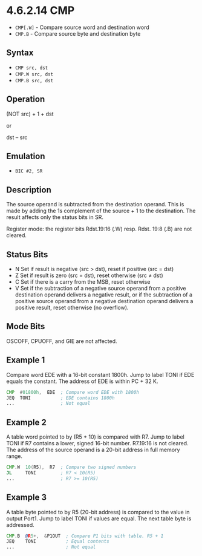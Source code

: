# 4.6.2.14 CMP

- `CMP[.W]` - Compare source word and destination word
- `CMP.B` - Compare source byte and destination byte

## Syntax

- `CMP src, dst`
- `CMP.W src, dst`
- `CMP.B src, dst`

## Operation

(NOT src) + 1 + dst

or

dst – src

## Emulation

- `BIC #2, SR`

## Description

The source operand is subtracted from the destination operand. This is made by adding the 1s complement of
the source + 1 to the destination. The result affects only the status bits in SR.

Register mode: the register bits Rdst.19:16 (.W) resp. Rdst. 19:8 (.B) are not cleared.

## Status Bits

- N Set if result is negative (src > dst), reset if positive (src = dst)
- Z Set if result is zero (src = dst), reset otherwise (src ≠ dst)
- C Set if there is a carry from the MSB, reset otherwise
- V Set if the subtraction of a negative source operand from a positive destination operand delivers a
  negative result, or if the subtraction of a positive source operand from a negative destination operand
  delivers a positive result, reset otherwise (no overflow).

## Mode Bits

OSCOFF, CPUOFF, and GIE are not affected.

## Example 1

Compare word EDE with a 16-bit constant 1800h. Jump to label TONI if EDE equals the constant. The
address of EDE is within PC + 32 K.

```asm
CMP  #01800h,  EDE  ; Compare word EDE with 1800h
JEQ  TONI           ; EDE contains 1800h
...                 ; Not equal
```

## Example 2

A table word pointed to by (R5 + 10) is compared with R7. Jump to label TONI if R7 contains a lower, signed
16-bit number. R7.19:16 is not cleared. The address of the source operand is a 20-bit address in full memory range.

```asm
CMP.W  10(R5),  R7  ; Compare two signed numbers
JL     TONI         ; R7 < 10(R5)
...                 ; R7 >= 10(R5)
```

## Example 3

A table byte pointed to by R5 (20-bit address) is compared to the value in output Port1. Jump to label TONI
if values are equal. The next table byte is addressed.

```asm
CMP.B  @R5+,  &P1OUT  ; Compare P1 bits with table. R5 + 1
JEQ    TONI           ; Equal contents
...                   ; Not equal
```

